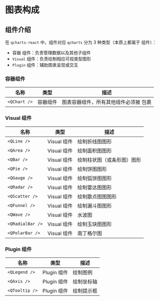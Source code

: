 # 图表构成

## 组件介绍

在 `qcharts-react` 中，组件对应 `qcharts` 分为 3 种类型（本质上都属于 组件）：

- 容器 组件：负责管理数据以及其他子组件
- `Visual` 组件：负责绘制相应可视类型图形
- `Plugin` 组件：辅助图表呈现或交互

### 容器组件

| 名称         | 类型     | 描述                                             |
| ------------ | -------- | ------------------------------------------------ |
| `<QChart />` | 容器组件 | 图表容器组件，所有其他组件必须被 <QChart /> 包裹 |

### Visual 组件

| 名称             | 类型        | 描述                       |
| ---------------- | ----------- | -------------------------- |
| `<QLine />`      | Visual 组件 | 绘制折线图图形             |
| `<QArea />`      | Visual 组件 | 绘制面积图图形             |
| `<QBar />`       | Visual 组件 | 绘制柱状图（或条形图）图形 |
| `<QPie />`       | Visual 组件 | 绘制饼图图形               |
| `<QGauge />`     | Visual 组件 | 绘制弧饼图图形             |
| `<QRadar />`     | Visual 组件 | 绘制雷达图图形             |
| `<QScatter />`   | Visual 组件 | 绘制散点图图图形           |
| `<QFunnel />`    | Visual 组件 | 绘制漏斗图图形             |
| `<QWave />`      | Visual 组件 | 水波图                     |
| `<QRadialBar />` | Visual 组件 | 绘制玉玦图图形             |
| `<QPolarBar />`  | Visual 组件 | 南丁格尔图                 |

### Plugin 组件

| 名称           | 类型        | 描述       |
| -------------- | ----------- | ---------- |
| `<QLegend />`  | Plugin 组件 | 绘制图例   |
| `<QAxis />`    | Plugin 组件 | 绘制坐标轴 |
| `<QTooltip />` | Plugin 组件 | 绘制提示框 |
